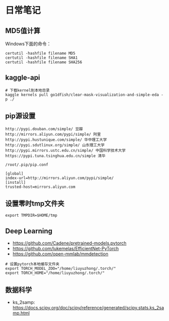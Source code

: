 # 日常笔记

## MD5值计算

Windows下面的命令：
```
certutil -hashfile filename MD5
certutil -hashfile filename SHA1
certutil -hashfile filename SHA256
```

## kaggle-api

```
# 下载kernel到本地目录
kaggle kernels pull go1dfish/clear-mask-visualization-and-simple-eda -p ./
```

## pip源设置

```
http://pypi.douban.com/simple/ 豆瓣
http://mirrors.aliyun.com/pypi/simple/ 阿里
http://pypi.hustunique.com/simple/ 华中理工大学
http://pypi.sdutlinux.org/simple/ 山东理工大学
http://pypi.mirrors.ustc.edu.cn/simple/ 中国科学技术大学
https://pypi.tuna.tsinghua.edu.cn/simple 清华
```

```
/root/.pip/pip.conf

[global]  
index-url=http://mirrors.aliyun.com/pypi/simple/  
[install]  
trusted-host=mirrors.aliyun.com
```

## 设置零时tmp文件夹

```
export TMPDIR=$HOME/tmp
```

## Deep Learning

- https://github.com/Cadene/pretrained-models.pytorch
- https://github.com/lukemelas/EfficientNet-PyTorch
- https://github.com/open-mmlab/mmdetection

```
# 设置pytorch本地缓存文件夹
export TORCH_MODEL_ZOO="/home/liuyuzhong/.torch/"
export TORCH_HOME="/home/liuyuzhong/.torch/"
```

## 数据科学

- ks_2samp: https://docs.scipy.org/doc/scipy/reference/generated/scipy.stats.ks_2samp.html
